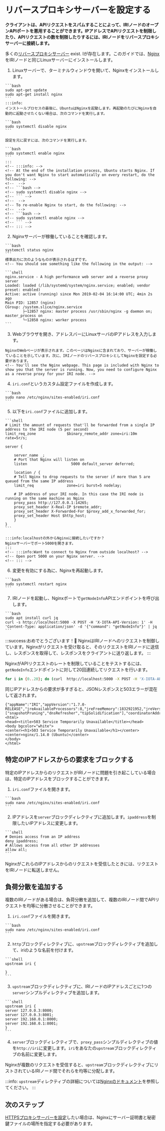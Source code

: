 # リバースプロキシサーバーを設定する
<!-- # Set up a reverse proxy server -->

**クライアントは、APIリクエストをスパムすることによって、IRIノードのオープンAPIポートを悪用することができます。IPアドレスでAPIリクエストを制限したり、APIリクエストの数を制限したりするには、IRIノードをリバースプロキシサーバーに接続します。**
<!-- **Clients can abuse the open API port of an IRI node by spamming API requests to it. To restrict API requests by IP address or to limit the number of API requests, you can connect your IRI node to a reverse proxy server.** -->

多くの[リバースプロキシサーバー](https://en.wikipedia.org/wiki/Reverse_proxy) exist. Iが存在します。このガイドでは、[Nginx](https://docs.nginx.com/nginx/admin-guide/web-server/reverse-proxy/)をIRIノードと同じLinuxサーバーにインストールします。
<!-- Many [reverse proxy servers](https://en.wikipedia.org/wiki/Reverse_proxy) exist. In this guide, you'll install [Nginx](https://docs.nginx.com/nginx/admin-guide/web-server/reverse-proxy/) on the same Linux server as your IRI node. -->

1. Linuxサーバーで、ターミナルウィンドウを開いて、Nginxをインストールします。
  <!-- 1. On your Linux server, open a terminal window, and install Nginx -->

    ```bash
    sudo apt-get update
    sudo apt-get install nginx
    ```
    :::info:
    インストールプロセスの最後に、UbuntuはNginxを起動します。再起動のたびにNginxを自動的に起動させたくない場合は、次のコマンドを実行します。

    ```bash
    sudo systemctl disable nginx
    ```

    設定を元に戻すには、次のコマンドを実行します。

    ```bash
    sudo systemctl enable nginx
    ```
    :::
    <!-- :::info: -->
    <!-- At the end of the installation process, Ubuntu starts Nginx. If you don't want Nginx to start automatically on every restart, do the following: -->
    <!--  -->
    <!-- ```bash -->
    <!-- sudo systemctl disable nginx -->
    <!-- ``` -->
    <!--  -->
    <!-- To re-enable Nginx to start, do the following: -->
    <!--  -->
    <!-- ```bash -->
    <!-- sudo systemctl enable nginx -->
    <!-- ``` -->
    <!-- ::: -->

2. Nginxサーバーが稼働していることを確認します。
  <!-- 2. Check that the Nginx server is running -->

    ```bash
    systemctl status nginx
    ```
    標準出力に次のようなものが表示されるはずです。
    <!-- You should see something like the following in the output: -->

    ```shell
    nginx.service - A high performance web server and a reverse proxy server
    Loaded: loaded (/lib/systemd/system/nginx.service; enabled; vendor preset: enabled)
    Active: active (running) since Mon 2019-02-04 16:14:00 UTC; 4min 2s ago
    Main PID: 12857 (nginx)
    CGroup: /system.slice/nginx.service
            ├─12857 nginx: master process /usr/sbin/nginx -g daemon on; master_process on
            └─12858 nginx: worker process
    ```

3. Webブラウザを開き、アドレスバーにLinuxサーバのIPアドレスを入力します。
  <!-- 3. Go to a web browser and enter the IP address of your Linux server in the address bar -->

    NginxのWebページが表示されます。このページはNginxに含まれており、サーバーが稼働していることを示しています。次に、IRIノードのリバースプロキシとしてNginxを設定する必要があります。
    <!-- You'll see the Nginx webpage. This page is included with Nginx to show you that the server is running. Now, you need to configure Nginx as a reverse proxy for your IRI node. -->

4. `iri.conf`というカスタム設定ファイルを作成します。
  <!-- 4. Create a custom configuration file called iri.conf -->

    ```bash
    sudo nano /etc/nginx/sites-enabled/iri.conf
    ```

5. 以下を`iri.conf`ファイルに追加します。
  <!-- 5. Add the following to the `iri.conf` file: -->

    ```shell
    # Limit the amount of requests that'll be forwarded from a single IP address to the IRI node (5 per second)
    limit_req_zone              $binary_remote_addr zone=iri:10m rate=5r/s;

    server {

        server_name _;
        # Port that Nginx will listen on
        listen                    5000 default_server deferred;

        location / {
        # Tell Nginx to drop requests to the server if more than 5 are queued from the same IP address
        limit_req               zone=iri burst=5 nodelay;

        # IP address of your IRI node. In this case the IRI node is running on the same machine as Nginx
        proxy_pass http://127.0.0.1:14265;
        proxy_set_header X-Real-IP $remote_addr;
        proxy_set_header X-Forwarded-For $proxy_add_x_forwarded_for;
        proxy_set_header Host $http_host;
        }
    }
    ```

    :::info:localhostの外からNginxに接続したいですか？
    Nginxサーバーでポート5000を開きます。
    :::
    <!-- :::info:Want to connect to Nginx from outside localhost? -->
    <!-- Open port 5000 on your Nginx server. -->
    <!-- ::: -->

6. 変更を有効にする為に、Nginxを再起動します。
  <!-- 6. Restart Nginx to allow the changes to take effect -->

    ```bash
    sudo systemctl restart nginx
    ```

7. IRIノードを起動し、Nginxポートで`getNodeInfo`APIエンドポイントを呼び出します。
  <!-- 7. Start your IRI node, and call the `getNodeInfo` API endpoint on the Nginx port -->

    ```bash
    sudo apt install curl jq
    curl -s http://localhost:5000 -X POST -H 'X-IOTA-API-Version: 1' -H 'Content-Type: application/json' -d '{"command": "getNodeInfo"}' | jq
    ```

:::success:おめでとうございます！:tada:
NginxはIRIノードへのリクエストを制御しています。Nginxがリクエストを受け取ると、そのリクエストをIRIノードに送信し、レスポンスを取得して、レスポンスをクライアントに送り返します。
:::
<!-- :::success:Congratulations! :tada: -->
<!-- Nginx is now controlling the requests to your IRI node. -->
<!-- When Nginx receives a request, it sends the request to your IRI node, fetches the response, and sends it back to the client. -->
<!-- ::: -->

NginxがAPIリクエストのレートを制限していることをテストするには、`getNodeInfo`エンドポイントに対して20回連続してリクエストを行います。
<!-- To test that Nginx is limiting the rate of API requests, make 20 consecutive requests to the `getNodeInfo` endpoint -->

```bash
for i in {0..20}; do (curl  http://localhost:5000 -X POST -H 'X-IOTA-API-Version: 1' -H 'Content-Type: application/json' -d '{"command": "getNodeInfo"}') 2>/dev/null; done
```

同じIPアドレスからの要求が多すぎると、JSONレスポンスと503エラーが混在して返されます。
<!-- You should see a mixture of JSON responses and 503 errors, which are returned when too many requests are made from the same IP address. -->

```shell
{"appName":"IRI","appVersion":"1.7.0-RELEASE","jreAvailableProcessors":8,"jreFreeMemory":1832921952,"jreVersion":"1.8.0_191","jreMaxMemory":20997734400,"jreTotalMemory":4073869600,"latestMilestone":"CUOENIPTRCNECMVOXSWKOONGZJICAPH9FIG9F9KYXF9VYXFUKTNDCCLLWRZNUHZIGLJZFWPOVCIZA9999","latestMilestoneIndex":1050373,"latestSolidSubtangleMilestone":"CUOENIPTRCNECMVOXSWKOONGZJICAPH9FIG9F9KYXF9VYXFUKTNDCCLLWRZNUHZIGLJZFWPOVCIZA9999","latestSolidSubtangleMilestoneIndex":1050373,"milestoneStartIndex":1050101,"lastSnapshottedMilestoneIndex":1050264,"neighbors":7,"packetsQueueSize":0,"time":1554971201776,"tips":7335,"transactionsToRequest":0,"features":["snapshotPruning","dnsRefresher","tipSolidification"],"coordinatorAddress":"EQSAUZXULTTYZCLNJNTXQTQHOMOFZERHTCGTXOLTVAHKSA9OGAZDEKECURBRIXIJWNPFCQIOVFVVXJVD9","duration":0}<html>
<head><title>503 Service Temporarily Unavailable</title></head>
<body bgcolor="white">
<center><h1>503 Service Temporarily Unavailable</h1></center>
<center>nginx/1.14.0 (Ubuntu)</center>
</body>
</html>
```

## 特定のIPアドレスからの要求をブロックする
<!-- ## Block requests from certain IP addresses -->

特定のIPアドレスからのリクエストがIRIノードに問題を引き起こしている場合は、特定のIPアドレスをブロックすることができます。
<!-- If requests from certain IP addresses are causing issues for your IRI node, you can block them. -->

1. `iri.conf`ファイルを開きます。
  <!-- 1. Open the `iri.conf` file -->

    ```bash
    sudo nano /etc/nginx/sites-enabled/iri.conf
    ```

2. IPアドレスを`server`ブロックディレクティブに追加します。`ipaddress`を制限したいIPアドレスに変更します。
  <!-- 2. Add the IP addresses to the `server` block directive. Change `ipaddress` to the IP address that you want to restrict. -->


    ```shell
    # Denies access from an IP address
    deny ipaddress;
    # Allows access from all other IP addresses
    allow all;
    ```

NginxがこれらのIPアドレスからのリクエストを受信したときには、リクエストをIRIノードに転送しません。
<!-- Now when Nginx receives requests from those IP addresses, it won't forward those requests to your IRI node. -->

## 負荷分散を追加する
<!-- ## Add load balancing -->

複数のIRIノードがある場合は、負荷分散を追加して、複数のIRIノード間でAPIリクエストを均等に分散させることができます。
<!-- If you have more than one IRI node, you can add load balancing to evenly distribute the API requests among them. -->

1. `iri.conf`ファイルを開きます。
  <!-- 1. Open the `iri.conf` file -->

    ```bash
    sudo nano /etc/nginx/sites-enabled/iri.conf
    ```

2. `http`ブロックディレクティブに、`upstream`ブロックディレクティブを追加して、iriのような名前を付けます。
  <!-- 2. In the `http` block directive, add an `upstream` block directive and give it a name such as iri -->

    ```shell
    upstream iri {

    }
    ```

3. `upstream`ブロックディレクティブに、IRIノードのIPアドレスごとに1つの`server`シンプルディレクティブを追加します。
  <!-- 3. In the `upstream` block directive, add one `server` simple directives for each IP address of your IRI nodes -->

    ```shell
    upstream iri {
    server 127.0.0.3:8000;
    server 127.0.0.3:8001;
    server 192.168.0.1:8000;
    server 192.168.0.1:8001;
    }
    ```

4. `server`ブロックディレクティブで、`proxy_pass`シンプルディレクティブの値を`http://iri`に変更します。`iri`をあなたの`upstream`ブロックディレクティブの名前に変更します。
  <!-- 4. In the `server` block directive, change the value of the `proxy_pass` simple directive to http://iri. Change `iri` to the name of your `upstream` block directive. -->

Nginxが複数のリクエストを受信すると、`upstream`ブロックディレクティブにリストされているIRIノード間でそれらを均等に分配します。
<!-- Now, when Nginx receives multiple requests, it evenly distributes them among your IRI nodes that are listed in the `upstream` block directive. -->

:::info:
`upstream`ディレクティブの詳細については[Nginxのドキュメント](http://nginx.org/en/docs/http/ngx_http_upstream_module.html#upstream)を参照してください。
:::
<!-- :::info: -->
<!-- See the Nginx documentation to [learn more about the `upstream` directive](http://nginx.org/en/docs/http/ngx_http_upstream_module.html#upstream). -->
<!-- ::: -->

## 次のステップ
<!-- ## Next steps -->

[HTTPSプロキシサーバーを設定](https://nginx.org/en/docs/http/configuring_https_servers.html)したい場合は、Nginxにサーバー証明書と秘密鍵ファイルの場所を指定する必要があります。
<!-- If you want to [configure an HTTPS proxy server](https://nginx.org/en/docs/http/configuring_https_servers.html), you need to give Nginx the location of your server certificate and private key files. -->
